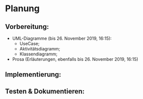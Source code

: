 # Planung

## Vorbereitung:
- UML-Diagramme (bis 26. November 2019, 16:15):
  - UseCase;
  - Aktivitätsdiagramm;
  - Klassendiagramm;
- Prosa (Erläuterungen, ebenfalls bis 26. November 2019, 16:15)

## Implementierung:

## Testen & Dokumentieren:
